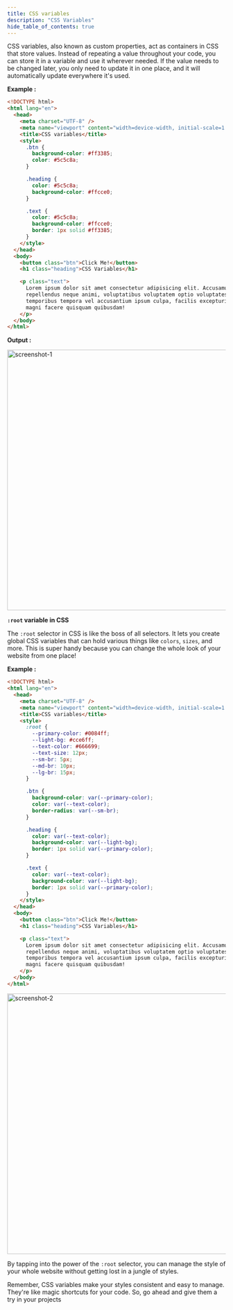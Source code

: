 ```yaml
---
title: CSS variables
description: "CSS Variables"
hide_table_of_contents: true
---
```


CSS variables, also known as custom properties, act as containers in CSS that store values. Instead of repeating a value throughout your code, you can store it in a variable and use it wherever needed. If the value needs to be changed later, you only need to update it in one place, and it will automatically update everywhere it's used.

**Example :**

```html
<!DOCTYPE html>
<html lang="en">
  <head>
    <meta charset="UTF-8" />
    <meta name="viewport" content="width=device-width, initial-scale=1.0" />
    <title>CSS variables</title>
    <style>
      .btn {
        background-color: #ff3385;
        color: #5c5c8a;
      }

      .heading {
        color: #5c5c8a;
        background-color: #ffcce0;
      }

      .text {
        color: #5c5c8a;
        background-color: #ffcce0;
        border: 1px solid #ff3385;
      }
    </style>
  </head>
  <body>
    <button class="btn">Click Me!</button>
    <h1 class="heading">CSS Variables</h1>

    <p class="text">
      Lorem ipsum dolor sit amet consectetur adipisicing elit. Accusamus
      repellendus neque animi, voluptatibus voluptatem optio voluptates eaque
      temporibus tempora vel accusantium ipsum culpa, facilis excepturi illum
      magni facere quisquam quibusdam!
    </p>
  </body>
</html>
```

**Output :**

<img src="/icp/51/screenshot-1.png" alt="screenshot-1" width="600px"/>

**`:root` variable in CSS**

The `:root` selector in CSS is like the boss of all selectors. It lets you create global CSS variables that can hold various things like `colors`, `sizes`, and more. This is super handy because you can change the whole look of your website from one place!

**Example :**

```html
<!DOCTYPE html>
<html lang="en">
  <head>
    <meta charset="UTF-8" />
    <meta name="viewport" content="width=device-width, initial-scale=1.0" />
    <title>CSS variables</title>
    <style>
      :root {
        --primary-color: #0084ff;
        --light-bg: #cce6ff;
        --text-color: #666699;
        --text-size: 12px;
        --sm-br: 5px;
        --md-br: 10px;
        --lg-br: 15px;
      }

      .btn {
        background-color: var(--primary-color);
        color: var(--text-color);
        border-radius: var(--sm-br);
      }

      .heading {
        color: var(--text-color);
        background-color: var(--light-bg);
        border: 1px solid var(--primary-color);
      }

      .text {
        color: var(--text-color);
        background-color: var(--light-bg);
        border: 1px solid var(--primary-color);
      }
    </style>
  </head>
  <body>
    <button class="btn">Click Me!</button>
    <h1 class="heading">CSS Variables</h1>

    <p class="text">
      Lorem ipsum dolor sit amet consectetur adipisicing elit. Accusamus
      repellendus neque animi, voluptatibus voluptatem optio voluptates eaque
      temporibus tempora vel accusantium ipsum culpa, facilis excepturi illum
      magni facere quisquam quibusdam!
    </p>
  </body>
</html>
```

<img src="/icp/51/screenshot-2.png" alt="screenshot-2" width="600px"/>

By tapping into the power of the `:root` selector, you can manage the style of your whole website without getting lost in a jungle of styles.

Remember, CSS variables make your styles consistent and easy to manage. They're like magic shortcuts for your code. So, go ahead and give them a try in your projects
